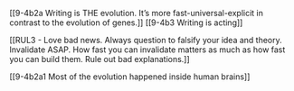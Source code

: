 [[9-4b2a Writing is THE evolution. It’s more fast-universal-explicit in contrast to the evolution of genes.]]
[[9-4b3 Writing is acting]]

[[RUL3 - Love bad news. Always question to falsify your idea and theory. Invalidate ASAP. How fast you can invalidate matters as much as how fast you can build them. Rule out bad explanations.]]

[[9-4b2a1 Most of the evolution happened inside human brains]]
